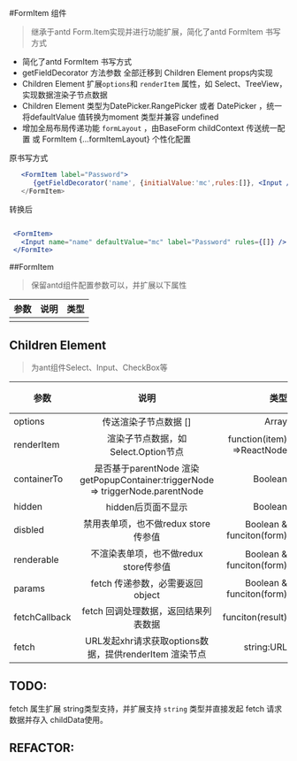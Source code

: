 #FormItem 组件

 > 继承于antd Form.Item实现并进行功能扩展，简化了antd  FormItem 书写方式

 * 简化了antd  FormItem 书写方式
 * getFieldDecorator 方法参数 全部迁移到 Children Element props内实现
 * Children Element 扩展`options`和 `renderItem` 属性，如 Select、TreeView，实现数据渲染子节点数据
 * Children Element 类型为DatePicker.RangePicker 或者 DatePicker ，统一将defaultValue 值转换为moment 类型并兼容 undefined
 * 增加全局布局传递功能 `formLayout` ，由BaseForm childContext 传送统一配置 或 FormItem {...formItemLayout} 个性化配置


原书写方式

 ```jsx
    <FormItem label="Password">
       {getFieldDecorator('name', {initialValue:'mc',rules:[]}, <Input />)
    </FormItem>
 ```

转换后

 ```jsx

  <FormItem>
    <Input name="name" defaultValue="mc" label="Password" rules={[]} />
  </FormIte>

 ```

##FormItem

> 保留antd组件配置参数可以，并扩展以下属性

| 参数 | 说明 | 类型 |
| - | :-: | -: |
|  ||  |


## Children Element

> 为ant组件Select、Input、CheckBox等


| 参数 | 说明 | 类型 | 默认值 |
| - | :-: | -: | -: |
| options | 传送渲染子节点数据 [] | Array  | -  |
| renderItem | 渲染子节点数据，如Select.Option节点 | function(item) =>ReactNode | - |
| containerTo | 是否基于parentNode 渲染getPopupContainer:triggerNode => triggerNode.parentNode | Boolean  | true |
| hidden | hidden后页面不显示  | Boolean  | false |
| disbled | 禁用表单项，也不做redux store传参值  | Boolean & funciton(form)  | false |
| renderable | 不渲染表单项，也不做redux store传参值  | Boolean & funciton(form)  | false |
| params | fetch 传递参数，必需要返回object  | Boolean & funciton(form)  | false |
| fetchCallback | fetch 回调处理数据，返回结果列表数据  | funciton(result)  | false |
| fetch | URL发起xhr请求获取options数据，提供renderItem 渲染节点| string:URL | - |



## TODO:

  fetch 属生扩展 string类型支持，并扩展支持 `string` 类型并直接发起 fetch 请求数据并存入 childData使用。

## REFACTOR:
